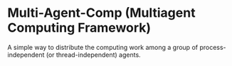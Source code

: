 # Multi-Agent-Comp (Multiagent Computing Framework) 

A simple way to distribute the computing work among a group of process-independent (or thread-independent) agents.
